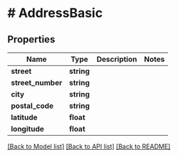 # # AddressBasic

## Properties

Name | Type | Description | Notes
------------ | ------------- | ------------- | -------------
**street** | **string** |  |
**street_number** | **string** |  |
**city** | **string** |  |
**postal_code** | **string** |  |
**latitude** | **float** |  |
**longitude** | **float** |  |

[[Back to Model list]](../../README.md#models) [[Back to API list]](../../README.md#endpoints) [[Back to README]](../../README.md)
